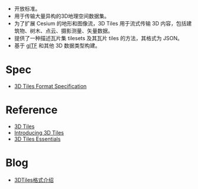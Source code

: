 

- 开放标准。
- 用于传输大量异构的3D地理空间数据集。
- 为了扩展 Cesium 的地形和图像流，3D Tiles 用于流式传输 3D 内容，包括建筑物、树木、点云、摄影测量、矢量数据。
- 提供了一种描述瓦片集 tilesets 及其瓦片 tiles 的方法，其格式为 JSON。
- 基于 [glTF](https://github.com/KhronosGroup/glTF) 和其他 3D 数据类型构建。

# Spec

- [3D Tiles Format Specification](https://github.com/CesiumGS/3d-tiles/blob/main/specification/Specification.adoc#3d-tiles-format-specification) 

# Reference

- [3D Tiles](https://cesium.com/why-cesium/3d-tiles/) 
- [Introducing 3D Tiles](https://cesium.com/blog/2015/08/10/introducing-3d-tiles/) 
- [3D Tiles Essentials](https://cesium.com/why-cesium/3d-tiles/3d-tiles-essentials/) 

# Blog

- [3DTiles格式介绍](http://t.csdnimg.cn/869eq) 

